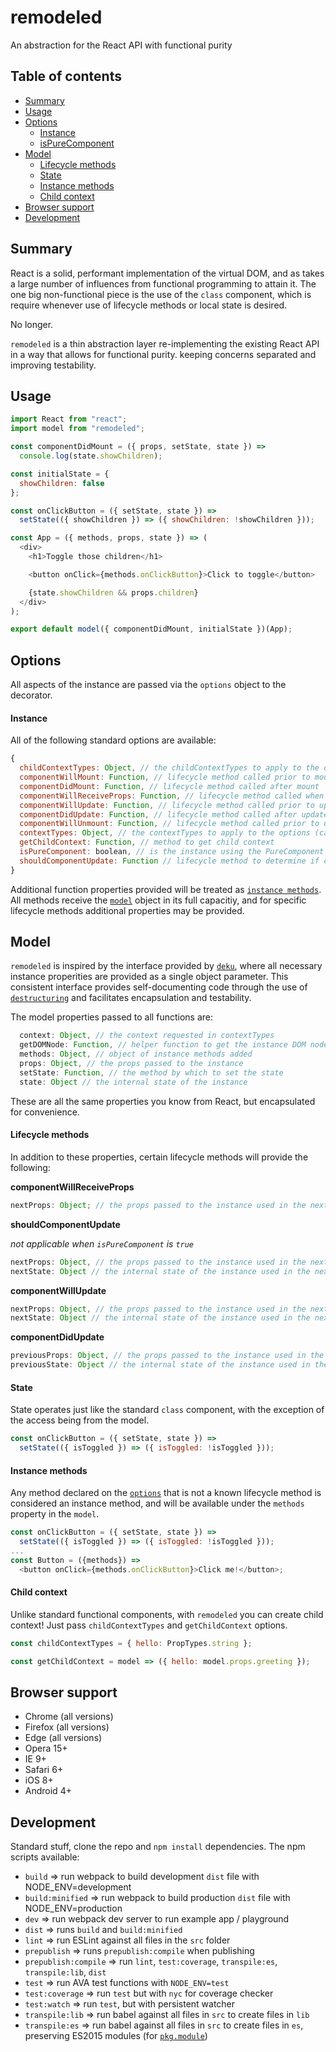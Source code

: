 # remodeled

An abstraction for the React API with functional purity

## Table of contents

* [Summary](#summary)
* [Usage](#usage)
* [Options](#options)
  * [Instance](#instance)
  * [isPureComponent](#ispurecomponent)
* [Model](#model)
  * [Lifecycle methods](#lifecycle-methods)
  * [State](#state)
  * [Instance methods](#instance-methods)
  * [Child context](#child-context)
* [Browser support](#browser-support)
* [Development](#development)

## Summary

React is a solid, performant implementation of the virtual DOM, and as takes a large number of influences from functional programming to attain it. The one big non-functional piece is the use of the `class` component, which is require whenever use of lifecycle methods or local state is desired.

No longer.

`remodeled` is a thin abstraction layer re-implementing the existing React API in a way that allows for functional purity. keeping concerns separated and improving testability.

## Usage

```javascript
import React from "react";
import model from "remodeled";

const componentDidMount = ({ props, setState, state }) =>
  console.log(state.showChildren);

const initialState = {
  showChildren: false
};

const onClickButton = ({ setState, state }) =>
  setState(({ showChildren }) => ({ showChildren: !showChildren }));

const App = ({ methods, props, state }) => (
  <div>
    <h1>Toggle those children</h1>

    <button onClick={methods.onClickButton}>Click to toggle</button>

    {state.showChildren && props.children}
  </div>
);

export default model({ componentDidMount, initialState })(App);
```

## Options

All aspects of the instance are passed via the `options` object to the decorator.

#### Instance

All of the following standard options are available:

```javascript
{
  childContextTypes: Object, // the childContextTypes to apply to the options (can also be applied to the component)
  componentWillMount: Function, // lifecycle method called prior to mount
  componentDidMount: Function, // lifecycle method called after mount
  componentWillReceiveProps: Function, // lifecycle method called when receiving new props
  componentWillUpdate: Function, // lifecycle method called prior to update
  componentDidUpdate: Function, // lifecycle method called after update
  componentWillUnmount: Function, // lifecycle method called prior to unmount
  contextTypes: Object, // the contextTypes to apply to the options (can also be applied to the component)
  getChildContext: Function, // method to get child context
  isPureComponent: boolean, // is the instance using the PureComponent optimization
  shouldComponentUpdate: Function // lifecycle method to determine if component should update
}
```

Additional function properties provided will be treated as [`instance methods`](#instance-methods). All methods receive the [`model`](#model) object in its full capacitiy, and for specific lifecycle methods additional properties may be provided.

## Model

`remodeled` is inspired by the interface provided by [`deku`](https://github.com/anthonyshort/deku), where all necessary instance properities are provided as a single object parameter. This consistent interface provides self-documenting code through the use of [`destructuring`](https://developer.mozilla.org/en-US/docs/Web/JavaScript/Reference/Operators/Destructuring_assignment) and facilitates encapsulation and testability.

The model properties passed to all functions are:

```javascript
  context: Object, // the context requested in contextTypes
  getDOMNode: Function, // helper function to get the instance DOM node
  methods: Object, // object of instance methods added
  props: Object, // the props passed to the instance
  setState: Function, // the method by which to set the state
  state: Object // the internal state of the instance
```

These are all the same properties you know from React, but encapsulated for convenience.

#### Lifecycle methods

In addition to these properties, certain lifecycle methods will provide the following:

**componentWillReceiveProps**

```javascript
nextProps: Object; // the props passed to the instance used in the next render
```

**shouldComponentUpdate**

_not applicable when `isPureComponent` is `true`_

```javascript
nextProps: Object, // the props passed to the instance used in the next render
nextState: Object // the internal state of the instance used in the next render
```

**componentWillUpdate**

```javascript
nextProps: Object, // the props passed to the instance used in the next render
nextState: Object // the internal state of the instance used in the next render
```

**componentDidUpdate**

```javascript
previousProps: Object, // the props passed to the instance used in the previous render
previousState: Object // the internal state of the instance used in the previous render
```

#### State

State operates just like the standard `class` component, with the exception of the access being from the model.

```javascript
const onClickButton = ({ setState, state }) =>
  setState(({ isToggled }) => ({ isToggled: !isToggled }));
```

#### Instance methods

Any method declared on the [`options`](#options) that is not a known lifecycle method is considered an instance method, and will be available under the `methods` property in the `model`.

```javascript
const onClickButton = ({ setState, state }) =>
  setState(({ isToggled }) => ({ isToggled: !isToggled }));
...
const Button = ({methods}) =>
  <button onClick={methods.onClickButton}>Click me!</button>;
```

#### Child context

Unlike standard functional components, with `remodeled` you can create child context! Just pass `childContextTypes` and `getChildContext` options.

```javascript
const childContextTypes = { hello: PropTypes.string };

const getChildContext = model => ({ hello: model.props.greeting });
```

## Browser support

* Chrome (all versions)
* Firefox (all versions)
* Edge (all versions)
* Opera 15+
* IE 9+
* Safari 6+
* iOS 8+
* Android 4+

## Development

Standard stuff, clone the repo and `npm install` dependencies. The npm scripts available:

* `build` => run webpack to build development `dist` file with NODE_ENV=development
* `build:minified` => run webpack to build production `dist` file with NODE_ENV=production
* `dev` => run webpack dev server to run example app / playground
* `dist` => runs `build` and `build:minified`
* `lint` => run ESLint against all files in the `src` folder
* `prepublish` => runs `prepublish:compile` when publishing
* `prepublish:compile` => run `lint`, `test:coverage`, `transpile:es`, `transpile:lib`, `dist`
* `test` => run AVA test functions with `NODE_ENV=test`
* `test:coverage` => run `test` but with `nyc` for coverage checker
* `test:watch` => run `test`, but with persistent watcher
* `transpile:lib` => run babel against all files in `src` to create files in `lib`
* `transpile:es` => run babel against all files in `src` to create files in `es`, preserving ES2015 modules (for
  [`pkg.module`](https://github.com/rollup/rollup/wiki/pkg.module))
